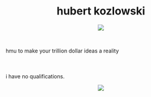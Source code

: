
<p align="center">
    <h1 align="center">hubert kozlowski</h1>
</p>
<p align="center">
    <img src="https://readme-typing-svg.herokuapp.com/?lines=welcome to my profile;if you got any job openings hmu;currently failing my exams;help a brotha out fr;im deadass.&font=Fira%20Code&color=00FF00&center=true&width=280&height=50">
</p>
<br>
<p>hmu to make your trillion dollar ideas a reality <br><br><br><br> i have no qualifications.</p>



<p align="center">
    <img id="preview" src="https://komarev.com/ghpvc/?username=hubert-kozlowski&color=grey">
</p>
<p align="center">

</p>

